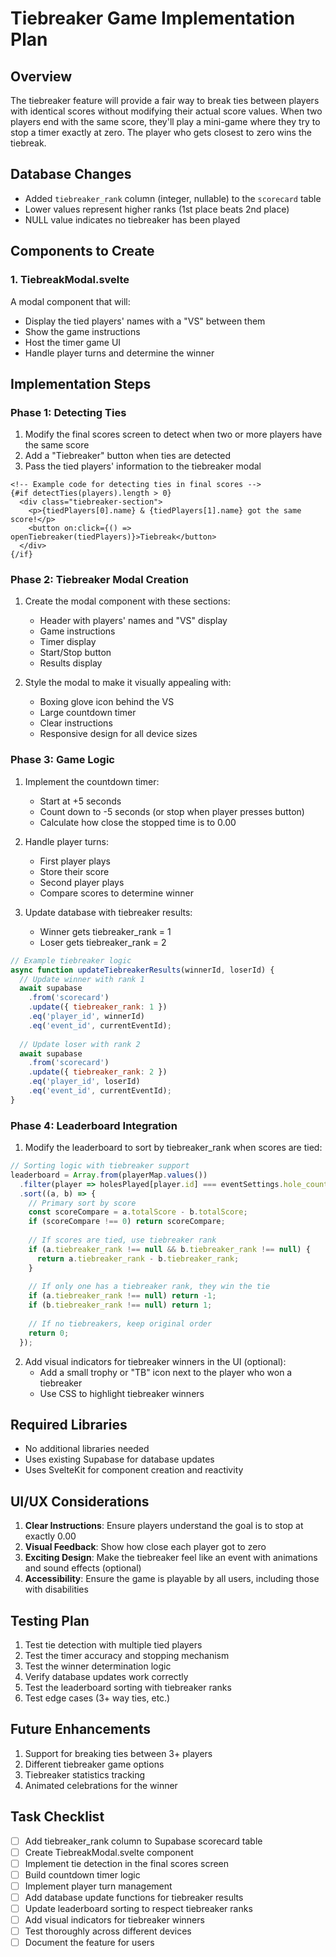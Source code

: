# Tiebreaker Game Implementation Plan

## Overview
The tiebreaker feature will provide a fair way to break ties between players with identical scores without modifying their actual score values. When two players end with the same score, they'll play a mini-game where they try to stop a timer exactly at zero. The player who gets closest to zero wins the tiebreak.

## Database Changes
- Added `tiebreaker_rank` column (integer, nullable) to the `scorecard` table
- Lower values represent higher ranks (1st place beats 2nd place)
- NULL value indicates no tiebreaker has been played

## Components to Create

### 1. TiebreakModal.svelte
A modal component that will:
- Display the tied players' names with a "VS" between them
- Show the game instructions
- Host the timer game UI
- Handle player turns and determine the winner

## Implementation Steps

### Phase 1: Detecting Ties

1. Modify the final scores screen to detect when two or more players have the same score
2. Add a "Tiebreaker" button when ties are detected
3. Pass the tied players' information to the tiebreaker modal

```svelte
<!-- Example code for detecting ties in final scores -->
{#if detectTies(players).length > 0}
  <div class="tiebreaker-section">
    <p>{tiedPlayers[0].name} & {tiedPlayers[1].name} got the same score!</p>
    <button on:click={() => openTiebreaker(tiedPlayers)}>Tiebreak</button>
  </div>
{/if}
```

### Phase 2: Tiebreaker Modal Creation

1. Create the modal component with these sections:
   - Header with players' names and "VS" display
   - Game instructions
   - Timer display
   - Start/Stop button
   - Results display

2. Style the modal to make it visually appealing with:
   - Boxing glove icon behind the VS
   - Large countdown timer
   - Clear instructions
   - Responsive design for all device sizes

### Phase 3: Game Logic

1. Implement the countdown timer:
   - Start at +5 seconds
   - Count down to -5 seconds (or stop when player presses button)
   - Calculate how close the stopped time is to 0.00

2. Handle player turns:
   - First player plays
   - Store their score
   - Second player plays
   - Compare scores to determine winner

3. Update database with tiebreaker results:
   - Winner gets tiebreaker_rank = 1
   - Loser gets tiebreaker_rank = 2

```js
// Example tiebreaker logic
async function updateTiebreakerResults(winnerId, loserId) {
  // Update winner with rank 1
  await supabase
    .from('scorecard')
    .update({ tiebreaker_rank: 1 })
    .eq('player_id', winnerId)
    .eq('event_id', currentEventId);
    
  // Update loser with rank 2
  await supabase
    .from('scorecard')
    .update({ tiebreaker_rank: 2 })
    .eq('player_id', loserId)
    .eq('event_id', currentEventId);
}
```

### Phase 4: Leaderboard Integration

1. Modify the leaderboard to sort by tiebreaker_rank when scores are tied:

```js
// Sorting logic with tiebreaker support
leaderboard = Array.from(playerMap.values())
  .filter(player => holesPlayed[player.id] === eventSettings.hole_count)
  .sort((a, b) => {
    // Primary sort by score
    const scoreCompare = a.totalScore - b.totalScore;
    if (scoreCompare !== 0) return scoreCompare;
    
    // If scores are tied, use tiebreaker rank
    if (a.tiebreaker_rank !== null && b.tiebreaker_rank !== null) {
      return a.tiebreaker_rank - b.tiebreaker_rank;
    }
    
    // If only one has a tiebreaker rank, they win the tie
    if (a.tiebreaker_rank !== null) return -1;
    if (b.tiebreaker_rank !== null) return 1;
    
    // If no tiebreakers, keep original order
    return 0;
  });
```

2. Add visual indicators for tiebreaker winners in the UI (optional):
   - Add a small trophy or "TB" icon next to the player who won a tiebreaker
   - Use CSS to highlight tiebreaker winners

## Required Libraries
- No additional libraries needed
- Uses existing Supabase for database updates
- Uses SvelteKit for component creation and reactivity

## UI/UX Considerations
1. **Clear Instructions**: Ensure players understand the goal is to stop at exactly 0.00
2. **Visual Feedback**: Show how close each player got to zero
3. **Exciting Design**: Make the tiebreaker feel like an event with animations and sound effects (optional)
4. **Accessibility**: Ensure the game is playable by all users, including those with disabilities

## Testing Plan
1. Test tie detection with multiple tied players
2. Test the timer accuracy and stopping mechanism
3. Test the winner determination logic
4. Verify database updates work correctly
5. Test the leaderboard sorting with tiebreaker ranks
6. Test edge cases (3+ way ties, etc.)

## Future Enhancements
1. Support for breaking ties between 3+ players
2. Different tiebreaker game options
3. Tiebreaker statistics tracking
4. Animated celebrations for the winner

## Task Checklist
- [ ] Add tiebreaker_rank column to Supabase scorecard table
- [ ] Create TiebreakModal.svelte component
- [ ] Implement tie detection in the final scores screen
- [ ] Build countdown timer logic
- [ ] Implement player turn management
- [ ] Add database update functions for tiebreaker results
- [ ] Update leaderboard sorting to respect tiebreaker ranks
- [ ] Add visual indicators for tiebreaker winners
- [ ] Test thoroughly across different devices
- [ ] Document the feature for users

